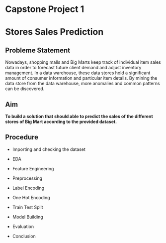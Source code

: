 # Capstone Project 1

# Stores Sales Prediction
## Probleme Statement
Nowadays, shopping malls and Big Marts keep track of individual item sales data in order to forecast future client demand and adjust inventory management. In a data warehouse, these data stores hold a significant amount of consumer information and particular item details. By mining the data store from the data warehouse, more anomalies and common patterns can be discovered.
## Aim
**To build a solution that should able to predict the sales of the different stores of Big Mart according to the provided dataset.**
## Procedure

- Importing and checking the dataset

- EDA

- Feature Engineering

- Preprocessing

- Label Encoding

- One Hot Encoding

- Train Test Split

- Model Building

- Evaluation

- Conclusion

